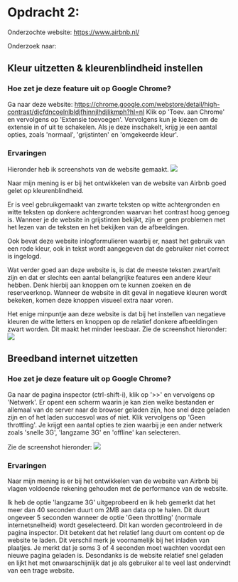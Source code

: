 # Opdracht 2:

Onderzochte website: https://www.airbnb.nl/

Onderzoek naar:

## Kleur uitzetten & kleurenblindheid instellen

### Hoe zet je deze feature uit op Google Chrome?
Ga naar deze website: https://chrome.google.com/webstore/detail/high-contrast/djcfdncoelnlbldjfhinnjlhdjlikmph?hl=nl
Klik op 'Toev. aan Chrome' en vervolgens op 'Extensie toevoegen'.
Vervolgens kun je kiezen om de extensie in of uit te schakelen. Als je deze inschakelt, krijg je een aantal opties, zoals 'normaal', 'grijstinten' en 'omgekeerde kleur'.

### Ervaringen
Hieronder heb ik screenshots van de website gemaakt.
![](airbnb_aangepaste_kleuren_1.png)

Naar mijn mening is er bij het ontwikkelen van de website van Airbnb goed gelet op kleurenblindheid. 

Er is veel gebruikgemaakt van zwarte teksten op witte achtergronden en witte teksten op donkere achtergronden waarvan het contrast hoog genoeg is. Wanneer je de website in grijstinten bekijkt, zijn er geen problemen met het lezen van de teksten en het bekijken van de afbeeldingen.

Ook bevat deze website inlogformulieren waarbij er, naast het gebruik van een rode kleur, ook in tekst wordt aangegeven dat de gebruiker niet correct is ingelogd.

Wat verder goed aan deze website is, is dat de meeste teksten zwart/wit zijn en dat er slechts een aantal belangrijke features een andere kleur hebben. Denk hierbij aan knoppen om te kunnen zoeken en de reserveerknop. Wanneer de website in dit geval in negatieve kleuren wordt bekeken, komen deze knoppen visueel extra naar voren.

Het enige minpuntje aan deze website is dat bij het instellen van negatieve kleuren de witte letters en knoppen op de relatief donkere afbeeldingen zwart worden. Dit maakt het minder leesbaar. Zie de screenshot hieronder:
![](airbnb_aangepaste_kleuren_2.png)

## Breedband internet uitzetten
### Hoe zet je deze feature uit op Google Chrome?
Ga naar de pagina inspector (ctrl-shift-i), klik op '>>' en vervolgens op 'Netwerk'. Er opent een scherm waarin je kan zien welke bestanden er allemaal van de server naar de browser geladen zijn, hoe snel deze geladen zijn en of het laden succesvol was of niet.
Klik vervolgens op 'Geen throttling'. Je krijgt een aantal opties te zien waarbij je een ander netwerk zoals 'snelle 3G', 'langzame 3G' en 'offline' kan selecteren.

Zie de screenshot hieronder:
![](airbnb_breedband_internet_uitzetten.png)

### Ervaringen
Naar mijn mening is er bij het ontwikkelen van de website van Airbnb bij vlagen voldoende rekening gehouden met de performance van de website. 

Ik heb de optie 'langzame 3G' uitgeprobeerd en ik heb gemerkt dat het meer dan 40 seconden duurt om 2MB aan data op te halen. Dit duurt ongeveer 5 seconden wanneer de optie 'Geen throttling' (normale internetsnelheid) wordt geselecteerd. Dit kan worden gecontroleerd in de pagina inspector. Dit betekent dat het relatief lang duurt om content op de website te laden. Dit verschil merk je voornamelijk bij het inladen van plaatjes. Je merkt dat je soms 3 of 4 seconden moet wachten voordat een nieuwe pagina geladen is. Desondanks is de website relatief snel geladen en lijkt het met onwaarschijnlijk dat je als gebruiker al te veel last ondervindt van een trage website. 